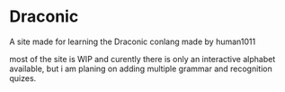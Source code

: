 # Draconic
A site made for learning the Draconic conlang made by human1011

most of the site is WIP and curently there is only an interactive alphabet available, but i am planing on adding multiple grammar and recognition quizes.
